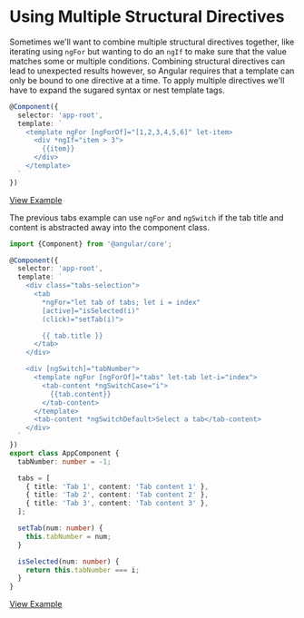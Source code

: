 # Using Multiple Structural Directives

Sometimes we'll want to combine multiple structural directives together, like iterating using `ngFor` but wanting to do an `ngIf` to make sure that the value matches some or multiple conditions. Combining structural directives can lead to unexpected results however, so Angular requires that a template can only be bound to one directive at a time. To apply multiple directives we'll have to expand the sugared syntax or nest template tags.

```typescript
@Component({
  selector: 'app-root',
  template: `
    <template ngFor [ngForOf]="[1,2,3,4,5,6]" let-item>
      <div *ngIf="item > 3">
        {{item}}
      </div>
    </template>
  `
})
```

[View Example](https://plnkr.co/edit/V2nWlGOwIITPrUDksGNG?p=preview)

The previous tabs example can use `ngFor` and `ngSwitch` if the tab title and content is abstracted away into the component class.

```typescript
import {Component} from '@angular/core';

@Component({
  selector: 'app-root',
  template: `
    <div class="tabs-selection">
      <tab
        *ngFor="let tab of tabs; let i = index"
        [active]="isSelected(i)"
        (click)="setTab(i)">

        {{ tab.title }}
      </tab>
    </div>

    <div [ngSwitch]="tabNumber">
      <template ngFor [ngForOf]="tabs" let-tab let-i="index">
        <tab-content *ngSwitchCase="i">
          {{tab.content}}
        </tab-content>
      </template>
      <tab-content *ngSwitchDefault>Select a tab</tab-content>
    </div>
  `
})
export class AppComponent {
  tabNumber: number = -1;

  tabs = [
    { title: 'Tab 1', content: 'Tab content 1' },
    { title: 'Tab 2', content: 'Tab content 2' },
    { title: 'Tab 3', content: 'Tab content 3' },
  ];

  setTab(num: number) {
    this.tabNumber = num;
  }

  isSelected(num: number) {
    return this.tabNumber === i;
  }
}
```

[View Example](https://plnkr.co/edit/YOT4G4buUZduwvVi8cMA?p=preview)

